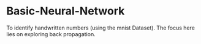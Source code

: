 # Basic-Neural-Network
To identify handwritten numbers (using the mnist Dataset). The focus here lies on exploring back propagation.
